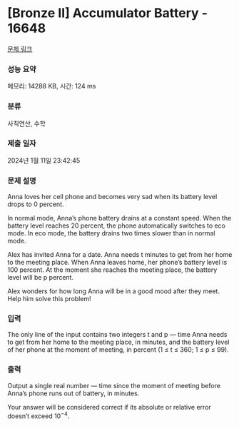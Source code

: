 # [Bronze II] Accumulator Battery - 16648 

[문제 링크](https://www.acmicpc.net/problem/16648) 

### 성능 요약

메모리: 14288 KB, 시간: 124 ms

### 분류

사칙연산, 수학

### 제출 일자

2024년 1월 11일 23:42:45

### 문제 설명

<p>Anna loves her cell phone and becomes very sad when its battery level drops to 0 percent.</p>

<p>In normal mode, Anna’s phone battery drains at a constant speed. When the battery level reaches 20 percent, the phone automatically switches to eco mode. In eco mode, the battery drains two times slower than in normal mode.</p>

<p>Alex has invited Anna for a date. Anna needs t minutes to get from her home to the meeting place. When Anna leaves home, her phone’s battery level is 100 percent. At the moment she reaches the meeting place, the battery level will be p percent.</p>

<p>Alex wonders for how long Anna will be in a good mood after they meet. Help him solve this problem!</p>

### 입력 

 <p>The only line of the input contains two integers t and p — time Anna needs to get from her home to the meeting place, in minutes, and the battery level of her phone at the moment of meeting, in percent (1 ≤ t ≤ 360; 1 ≤ p ≤ 99).</p>

### 출력 

 <p>Output a single real number — time since the moment of meeting before Anna’s phone runs out of battery, in minutes.</p>

<p>Your answer will be considered correct if its absolute or relative error doesn’t exceed 10<sup>−4</sup>.</p>

